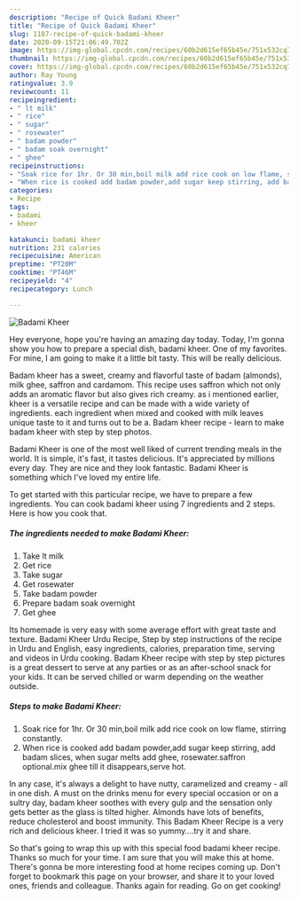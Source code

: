 ```yaml
---
description: "Recipe of Quick Badami Kheer"
title: "Recipe of Quick Badami Kheer"
slug: 1187-recipe-of-quick-badami-kheer
date: 2020-09-15T21:06:49.702Z
image: https://img-global.cpcdn.com/recipes/60b2d615ef65b45e/751x532cq70/badami-kheer-recipe-main-photo.jpg
thumbnail: https://img-global.cpcdn.com/recipes/60b2d615ef65b45e/751x532cq70/badami-kheer-recipe-main-photo.jpg
cover: https://img-global.cpcdn.com/recipes/60b2d615ef65b45e/751x532cq70/badami-kheer-recipe-main-photo.jpg
author: Ray Young
ratingvalue: 3.9
reviewcount: 11
recipeingredient:
- " lt milk"
- " rice"
- " sugar"
- " rosewater"
- " badam powder"
- " badam soak overnight"
- " ghee"
recipeinstructions:
- "Soak rice for 1hr. Or 30 min,boil milk add rice cook on low flame, stirring constantly."
- "When rice is cooked add badam powder,add sugar keep stirring, add badam slices, when sugar melts add ghee, rosewater.saffron optional.mix ghee till it disappears,serve hot."
categories:
- Recipe
tags:
- badami
- kheer

katakunci: badami kheer 
nutrition: 231 calories
recipecuisine: American
preptime: "PT20M"
cooktime: "PT46M"
recipeyield: "4"
recipecategory: Lunch

---
```



![Badami Kheer](https://img-global.cpcdn.com/recipes/60b2d615ef65b45e/751x532cq70/badami-kheer-recipe-main-photo.jpg)

Hey everyone, hope you're having an amazing day today. Today, I'm gonna show you how to prepare a special dish, badami kheer. One of my favorites. For mine, I am going to make it a little bit tasty. This will be really delicious.

Badam kheer has a sweet, creamy and flavorful taste of badam (almonds), milk ghee, saffron and cardamom. This recipe uses saffron which not only adds an aromatic flavor but also gives rich creamy. as i mentioned earlier, kheer is a versatile recipe and can be made with a wide variety of ingredients. each ingredient when mixed and cooked with milk leaves unique taste to it and turns out to be a. Badam kheer recipe - learn to make badam kheer with step by step photos.

Badami Kheer is one of the most well liked of current trending meals in the world. It is simple, it's fast, it tastes delicious. It's appreciated by millions every day. They are nice and they look fantastic. Badami Kheer is something which I've loved my entire life.


To get started with this particular recipe, we have to prepare a few ingredients. You can cook badami kheer using 7 ingredients and 2 steps. Here is how you cook that.

<!--inarticleads1-->

##### The ingredients needed to make Badami Kheer:

1. Take  lt milk
1. Get  rice
1. Take  sugar
1. Get  rosewater
1. Take  badam powder
1. Prepare  badam soak overnight
1. Get  ghee


Its homemade is very easy with some average effort with great taste and texture. Badami Kheer Urdu Recipe, Step by step instructions of the recipe in Urdu and English, easy ingredients, calories, preparation time, serving and videos in Urdu cooking. Badam Kheer recipe with step by step pictures is a great dessert to serve at any parties or as an after-school snack for your kids. It can be served chilled or warm depending on the weather outside. 

<!--inarticleads2-->

##### Steps to make Badami Kheer:

1. Soak rice for 1hr. Or 30 min,boil milk add rice cook on low flame, stirring constantly.
1. When rice is cooked add badam powder,add sugar keep stirring, add badam slices, when sugar melts add ghee, rosewater.saffron optional.mix ghee till it disappears,serve hot.


In any case, it&#39;s always a delight to have nutty, caramelized and creamy - all in one dish. A must on the drinks menu for every special occasion or on a sultry day, badam kheer soothes with every gulp and the sensation only gets better as the glass is tilted higher. Almonds have lots of benefits, reduce cholesterol and boost immunity. This Badam Kheer Recipe is a very rich and delicious kheer. I tried it was so yummy….try it and share. 

So that's going to wrap this up with this special food badami kheer recipe. Thanks so much for your time. I am sure that you will make this at home. There's gonna be more interesting food at home recipes coming up. Don't forget to bookmark this page on your browser, and share it to your loved ones, friends and colleague. Thanks again for reading. Go on get cooking!
